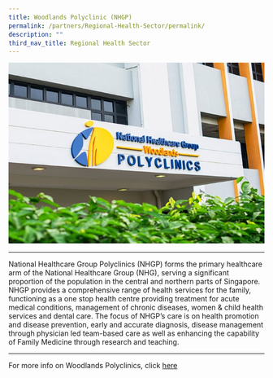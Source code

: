 ```yaml
---
title: Woodlands Polyclinic (NHGP)
permalink: /partners/Regional-Health-Sector/permalink/
description: ""
third_nav_title: Regional Health Sector
---
```

![](/images/Woodlands%20Polyclinic.jpg)

-------------------------------------------------------

National Healthcare Group Polyclinics (NHGP) forms the primary healthcare arm of the National Healthcare Group (NHG), serving a significant proportion of the population in the central and northern parts of Singapore. NHGP provides a comprehensive range of health services for the family, functioning as a one stop health centre providing treatment for acute medical conditions, management of chronic diseases, women & child health services and dental care. The focus of NHGP’s care is on health promotion and disease prevention, early and accurate diagnosis, disease management through physician led team-based care as well as enhancing the capability of Family Medicine through research and teaching.

------------------------------------------------

For more info on Woodlands Polyclinics, click [here](https://www.nhgp.com.sg/our-polyclinics/all-polyclinics/Pages/polyclinic-woodlands.aspx)
